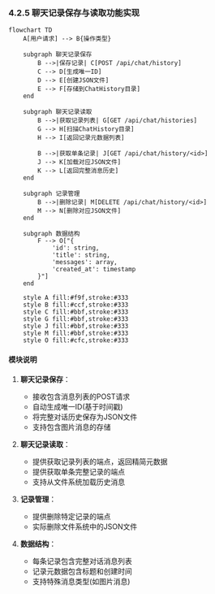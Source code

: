 ### 4.2.5 聊天记录保存与读取功能实现

```mermaid
flowchart TD
    A[用户请求] --> B{操作类型}
    
    subgraph 聊天记录保存
        B -->|保存记录| C[POST /api/chat/history]
        C --> D[生成唯一ID]
        D --> E[创建JSON文件]
        E --> F[存储到ChatHistory目录]
    end

    subgraph 聊天记录读取
        B -->|获取记录列表| G[GET /api/chat/histories]
        G --> H[扫描ChatHistory目录]
        H --> I[返回记录元数据列表]
        
        B -->|获取单条记录| J[GET /api/chat/history/<id>]
        J --> K[加载对应JSON文件]
        K --> L[返回完整消息历史]
    end

    subgraph 记录管理
        B -->|删除记录| M[DELETE /api/chat/history/<id>]
        M --> N[删除对应JSON文件]
    end

    subgraph 数据结构
        F --> O["{
            'id': string,
            'title': string,
            'messages': array,
            'created_at': timestamp
        }"]
    end

    style A fill:#f9f,stroke:#333
    style B fill:#ccf,stroke:#333
    style C fill:#bbf,stroke:#333
    style G fill:#bbf,stroke:#333
    style J fill:#bbf,stroke:#333
    style M fill:#bbf,stroke:#333
    style O fill:#cfc,stroke:#333
```

#### 模块说明

1. **聊天记录保存**：
   - 接收包含消息列表的POST请求
   - 自动生成唯一ID(基于时间戳)
   - 将完整对话历史保存为JSON文件
   - 支持包含图片消息的存储

2. **聊天记录读取**：
   - 提供获取记录列表的端点，返回精简元数据
   - 提供获取单条完整记录的端点
   - 支持从文件系统加载历史消息

3. **记录管理**：
   - 提供删除特定记录的端点
   - 实际删除文件系统中的JSON文件

4. **数据结构**：
   - 每条记录包含完整对话消息列表
   - 记录元数据包含标题和创建时间
   - 支持特殊消息类型(如图片消息)
